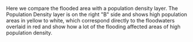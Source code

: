 Here we compare the flooded area with a population density layer. The Population Density layer is on the right "B" side and shows high population areas in yellow to white, which correspond directly to the floodwaters overlaid in red and show how a lot of the flooding affected areas of high population density.